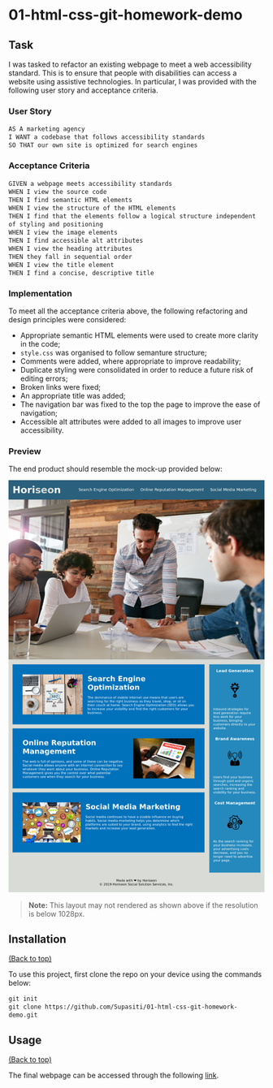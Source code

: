 # 01-html-css-git-homework-demo

## Task


I was tasked to refactor an existing webpage to meet a web accessibility standard. This is to ensure that people with disabilities can access a website using assistive technologies. In particular, I was provided with the following user story and acceptance criteria.

### User Story

```
AS A marketing agency
I WANT a codebase that follows accessibility standards
SO THAT our own site is optimized for search engines
```

### Acceptance Criteria

```
GIVEN a webpage meets accessibility standards
WHEN I view the source code
THEN I find semantic HTML elements
WHEN I view the structure of the HTML elements
THEN I find that the elements follow a logical structure independent of styling and positioning
WHEN I view the image elements
THEN I find accessible alt attributes
WHEN I view the heading attributes
THEN they fall in sequential order
WHEN I view the title element
THEN I find a concise, descriptive title
```

### Implementation

To meet all the acceptance criteria above, the following refactoring and design principles were considered:
- Appropriate semantic HTML elements were used to create more clarity in the code;
- `style.css` was organised to follow semanture structure;
- Comments were added, where appropriate to improve readability;
- Duplicate styling were consolidated in order to reduce a future risk of editing errors;
- Broken links were fixed;
- An appropriate title was added;
- The navigation bar was fixed to the top the page to improve the ease of navigation;
- Accessible alt attributes were added to all images to improve user accessibility.

### Preview

The end product should resemble the mock-up provided below:

![The Horiseon webpage includes a navigation bar, a header image, and cards with text and images at the bottom of the page.](./assets/demo/screenshot.png)

> **Note:** This layout may not rendered as shown above if the resolution is below 1028px.  


## Installation
[(Back to top)](#task)

To use this project, first clone the repo on your device using the commands below:

    git init
    git clone https://github.com/Supasiti/01-html-css-git-homework-demo.git


## Usage
[(Back to top)](#task)

The final webpage can be accessed through the following [link](https://supasiti.github.io/01-html-css-git-homework-demo/).


